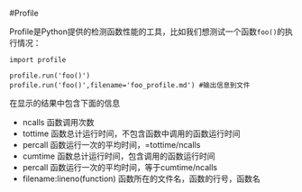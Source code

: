 #Profile

Profile是Python提供的检测函数性能的工具，比如我们想测试一个函数`foo()`的执行情况：
    
    import profile

    profile.run('foo()')
    profile.run('foo()',filename='foo_profile.md') #输出信息到文件

在显示的结果中包含下面的信息

+ ncalls 函数调用次数
+ tottime 函数总计运行时间，不包含函数中调用的函数运行时间
+ percall 函数运行一次的平均时间，=tottime/ncalls
+ cumtime 函数总计运行时间，包含调用的函数运行时间
+ percall 函数运行一次的平均时间，等于cumtime/ncalls
+ filename:lineno(function) 函数所在的文件名，函数的行号，函数名





